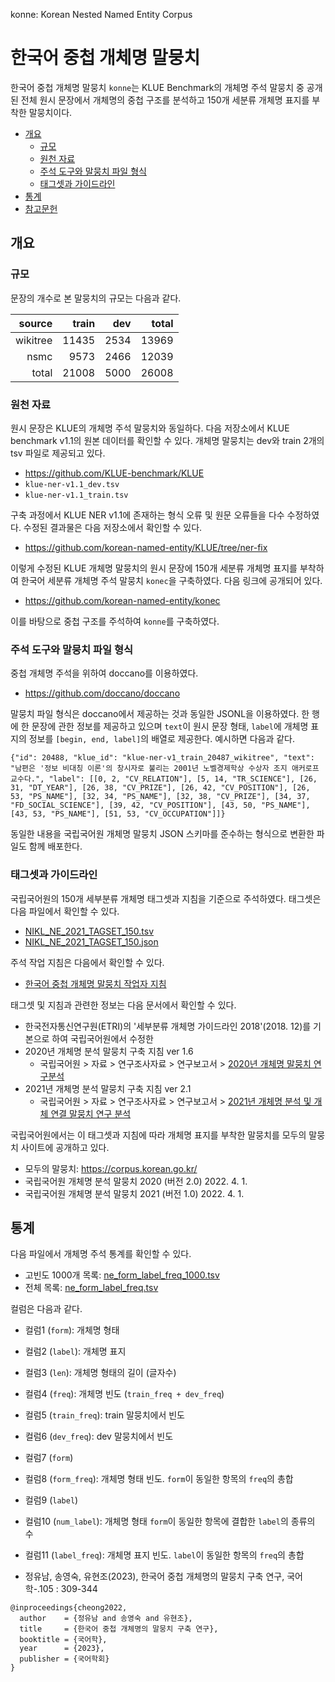 konne: Korean Nested Named Entity Corpus

# 한국어 중첩 개체명 말뭉치

한국어 중첩 개체명 말뭉치 `konne`는 KLUE Benchmark의 개체명 주석 말뭉치 중 공개된
전체 원시 문장에서 개체명의 중첩 구조를 분석하고 150개 세분류 개체명 표지를 부착한
말뭉치이다.

* [개요](#개요)
  * [규모](#규모)
  * [원천 자료](#원천-자료)
  * [주석 도구와 말뭉치 파일 형식](#주석-도구와-말뭉치-파일-형식)
  * [태그셋과 가이드라인](#태그셋과-가이드라인)
* [통계](#통계)
* [참고문헌](#참고문헌)


## 개요

### 규모 

문장의 개수로 본 말뭉치의 규모는 다음과 같다.

| source   | train |  dev | total |
|---------:|------:|-----:|------:|
| wikitree | 11435 | 2534 | 13969 |
| nsmc     |  9573 | 2466 | 12039 |
| total    | 21008 | 5000 | 26008 |

### 원천 자료

원시 문장은 KLUE의 개체명 주석 말뭉치와 동일하다.
다음 저장소에서 KLUE benchmark v1.1의 원본 데이터를 확인할 수 있다.
개체명 말뭉치는 dev와 train 2개의 tsv 파일로 제공되고 있다.

- <https://github.com/KLUE-benchmark/KLUE>
- `klue-ner-v1.1_dev.tsv`
- `klue-ner-v1.1_train.tsv`

구축 과정에서 KLUE NER v1.1에 존재하는 형식 오류 및 원문 오류들을 다수
수정하였다. 수정된 결과물은 다음 저장소에서 확인할 수 있다.

- <https://github.com/korean-named-entity/KLUE/tree/ner-fix>

이렇게 수정된 KLUE 개체명 말뭉치의 원시 문장에 150개 세분류 개체명 표지를
부착하여 한국어 세분류 개체명 주석 말뭉치 `konec`을 구축하였다. 다음 링크에
공개되어 있다.

- <https://github.com/korean-named-entity/konec>

이를 바탕으로 중첩 구조를 주석하여 `konne`를 구축하였다.

### 주석 도구와 말뭉치 파일 형식

중첩 개체명 주석을 위하여 doccano를 이용하였다.

- <https://github.com/doccano/doccano>

말뭉치 파일 형식은 doccano에서 제공하는 것과 동일한 JSONL을 이용하였다.
한 행에 한 문장에 관한 정보를 제공하고 있으며 `text`이 원시 문장 형태,
`label`에 개체명 표지의 정보를 `[begin, end, label]`의 배열로 제공한다.
예시하면 다음과 같다.

```jsonl
{"id": 20488, "klue_id": "klue-ner-v1_train_20487_wikitree", "text": "남편은 '정보 비대칭 이론'의 창시자로 불리는 2001년 노벨경제학상 수상자 조지 애커로프 교수다.", "label": [[0, 2, "CV_RELATION"], [5, 14, "TR_SCIENCE"], [26, 31, "DT_YEAR"], [26, 38, "CV_PRIZE"], [26, 42, "CV_POSITION"], [26, 53, "PS_NAME"], [32, 34, "PS_NAME"], [32, 38, "CV_PRIZE"], [34, 37, "FD_SOCIAL_SCIENCE"], [39, 42, "CV_POSITION"], [43, 50, "PS_NAME"], [43, 53, "PS_NAME"], [51, 53, "CV_OCCUPATION"]]}
```
 
동일한 내용을 국립국어원 개체명 말뭉치 JSON 스키마를 준수하는 형식으로
변환한 파일도 함께 배포한다. 
  
### 태그셋과 가이드라인

국립국어원의 150개 세부분류 개체명 태그셋과 지침을 기준으로 주석하였다.
태그셋은 다음 파일에서 확인할 수 있다.

- [NIKL_NE_2021_TAGSET_150.tsv](docs/tagset/NIKL_NE_2021_TAGSET_150.tsv)
- [NIKL_NE_2021_TAGSET_150.json](docs/tagset/NIKL_NE_2021_TAGSET_150.json)

주석 작업 지침은 다음에서 확인할 수 있다.

- [한국어 중첩 개체명 말뭉치 작업자 지침](https://docs.google.com/document/d/1eAbxf7fNvjv9FkwC8-jMkOgIBEERmMGw)

태그셋 및 지침과 관련한 정보는 다음 문서에서 확인할 수 있다.

- 한국전자통신연구원(ETRI)의 '세부분류 개체명 가이드라인 2018'(2018. 12)를 기본으로 하여 국립국어원에서 수정한
- 2020년 개체명 분석 말뭉치 구축 지침 ver 1.6
  - 국립국어원 > 자료 > 연구조사자료 > 연구보고서 > [2020년 개체명 말뭉치 연구분석](https://www.korean.go.kr/front/reportData/reportDataView.do?mn_id=207&report_seq=1050&pageIndex=1)
- 2021년 개체명 분석 말뭉치 구축 지침 ver 2.1
  - 국립국어원 > 자료 > 연구조사자료 > 연구보고서 > [2021년 개체명 분석 및 개체 연결 말뭉치 연구 분석](https://www.korean.go.kr/front/reportData/reportDataView.do?mn_id=207&report_seq=1078)

국립국어원에서는 이 태그셋과 지침에 따라 개체명 표지를 부착한 말뭉치를 모두의
말뭉치 사이트에 공개하고 있다.

- 모두의 말뭉치: <https://corpus.korean.go.kr/>
- 국립국어원 개체명 분석 말뭉치 2020 (버전 2.0) 2022. 4. 1.
- 국립국어원 개체명 분석 말뭉치 2021 (버전 1.0) 2022. 4. 1.

## 통계

다음 파일에서 개체명 주석 통계를 확인할 수 있다.

- 고빈도 1000개 목록: [ne_form_label_freq_1000.tsv](docs/stat/ne_form_label_freq_1000.tsv)
- 전체 목록: [ne_form_label_freq.tsv](docs/stat/ne_form_label_freq.tsv)

컬럼은 다음과 같다.

- 컬럼1 (`form`): 개체명 형태
- 컬럼2 (`label`): 개체명 표지
- 컬럼3 (`len`): 개체명 형태의 길이 (글자수)
- 컬럼4 (`freq`): 개체명 빈도 (`train_freq + dev_freq`)
- 컬럼5 (`train_freq`): train 말뭉치에서 빈도
- 컬럼6 (`dev_freq`): dev 말뭉치에서 빈도
- 컬럼7 (`form`)
- 컬럼8 (`form_freq`): 개체명 형태 빈도. `form`이 동일한 항목의 `freq`의 총합
- 컬럼9 (`label`)
- 컬럼10 (`num_label`): 개체명 형태 `form`이 동일한 항목에 결합한 `label`의 종류의 수
- 컬럼11 (`label_freq`): 개체명 표지 빈도. `label`이 동일한 항목의 `freq`의 총합




- 정유남, 송영숙, 유현조(2023), 한국어 중첩 개체명의 말뭉치 구축 연구, 국어학-.105 : 309-344

```
@inproceedings{cheong2022,
  author    = {정유남 and 송영숙 and 유현조},
  title     = {한국어 중첩 개체명의 말뭉치 구축 연구},
  booktitle = {국어학},
  year      = {2023},
  publisher = {국어학회}
}
```





